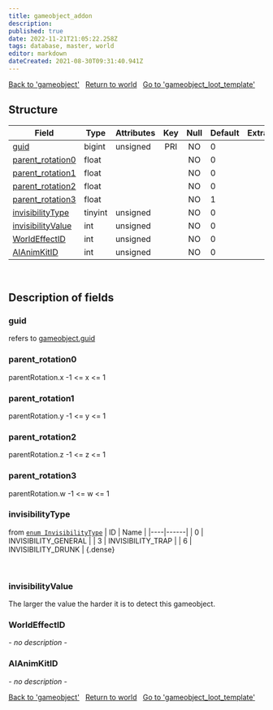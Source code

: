 ```yaml
---
title: gameobject_addon
description: 
published: true
date: 2022-11-21T21:05:22.258Z
tags: database, master, world
editor: markdown
dateCreated: 2021-08-30T09:31:40.941Z
---
```


<a href="https://trinitycore.info/en/database/master/world/gameobject" class="mt-5 v-btn v-btn--depressed v-btn--flat v-btn--outlined theme--light v-size--default darkblue--text text--lighten-3"><span class="v-btn__content"><i aria-hidden="true" class="v-icon notranslate v-icon--left mdi mdi-arrow-left theme--light"></i><span>Back to 'gameobject'</span></span></a>&nbsp;&nbsp;&nbsp;<a href="https://trinitycore.info/en/database/master/world/home" class="mt-5 v-btn v-btn--depressed v-btn--flat v-btn--outlined theme--light v-size--default darkblue--text text--lighten-3"><span class="v-btn__content"><i aria-hidden="true" class="v-icon notranslate v-icon--left mdi mdi-home-outline theme--light"></i><span>Return to world</span></span></a>&nbsp;&nbsp;&nbsp;<a href="https://trinitycore.info/en/database/master/world/gameobject_loot_template" class="mt-5 v-btn v-btn--depressed v-btn--flat v-btn--outlined theme--light v-size--default darkblue--text text--lighten-3"><span class="v-btn__content"><span>Go to 'gameobject_loot_template'</span><i aria-hidden="true" class="v-icon notranslate v-icon--right mdi mdi-arrow-right theme--light"></i></span></a>

## Structure

| Field | Type | Attributes | Key | Null | Default | Extra | Comment |
| --- | --- | --- | :---: | :---: | --- | --- | --- |
| [guid](#guid) | bigint | unsigned | PRI | NO | 0 |  |  |
| [parent_rotation0](#parent_rotation0) | float |  |  | NO | 0 |  |  |
| [parent_rotation1](#parent_rotation1) | float |  |  | NO | 0 |  |  |
| [parent_rotation2](#parent_rotation2) | float |  |  | NO | 0 |  |  |
| [parent_rotation3](#parent_rotation3) | float |  |  | NO | 1 |  |  |
| [invisibilityType](#invisibilitytype) | tinyint | unsigned |  | NO | 0 |  |  |
| [invisibilityValue](#invisibilityvalue) | int | unsigned |  | NO | 0 |  |  |
| [WorldEffectID](#worldeffectid) | int | unsigned |  | NO | 0 |  |  |
| [AIAnimKitID](#aianimkitid) | int | unsigned |  | NO | 0 |  |  |
&nbsp;
## Description of fields

### guid
refers to [gameobject.guid](../world/gameobject#guid)
&nbsp;

### parent_rotation0
parentRotation.x
-1 <= x <= 1
&nbsp;

### parent_rotation1
parentRotation.y
-1 <= y <= 1
&nbsp;

### parent_rotation2
parentRotation.z
-1 <= z <= 1
&nbsp;

### parent_rotation3
parentRotation.w
-1 <= w <= 1
&nbsp;

### invisibilityType
from [`enum InvisibilityType`](https://github.com/TrinityCore/TrinityCore/blob/3.3.5/src/server/shared/SharedDefines.h)
| ID | Name |
|----|------|
| 0 | INVISIBILITY_GENERAL |
| 3 | INVISIBILITY_TRAP |
| 6 | INVISIBILITY_DRUNK |
{.dense}

&nbsp;

### invisibilityValue
The larger the value the harder it is to detect this gameobject.
&nbsp;

### WorldEffectID
*- no description -*
&nbsp;

### AIAnimKitID
*- no description -*
&nbsp;

<a href="https://trinitycore.info/en/database/master/world/gameobject" class="mt-5 v-btn v-btn--depressed v-btn--flat v-btn--outlined theme--light v-size--default darkblue--text text--lighten-3"><span class="v-btn__content"><i aria-hidden="true" class="v-icon notranslate v-icon--left mdi mdi-arrow-left theme--light"></i><span>Back to 'gameobject'</span></span></a>&nbsp;&nbsp;&nbsp;<a href="https://trinitycore.info/en/database/master/world/home" class="mt-5 v-btn v-btn--depressed v-btn--flat v-btn--outlined theme--light v-size--default darkblue--text text--lighten-3"><span class="v-btn__content"><i aria-hidden="true" class="v-icon notranslate v-icon--left mdi mdi-home-outline theme--light"></i><span>Return to world</span></span></a>&nbsp;&nbsp;&nbsp;<a href="https://trinitycore.info/en/database/master/world/gameobject_loot_template" class="mt-5 v-btn v-btn--depressed v-btn--flat v-btn--outlined theme--light v-size--default darkblue--text text--lighten-3"><span class="v-btn__content"><span>Go to 'gameobject_loot_template'</span><i aria-hidden="true" class="v-icon notranslate v-icon--right mdi mdi-arrow-right theme--light"></i></span></a>

